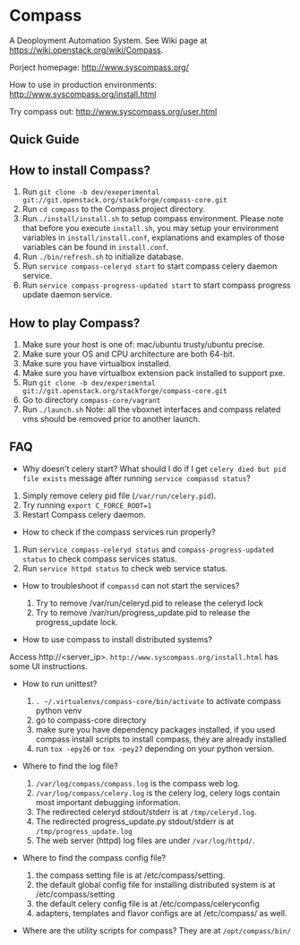 Compass
=======

A Deoployment Automation System. See Wiki page at https://wiki.openstack.org/wiki/Compass.

Porject homepage: http://www.syscompass.org/

How to use in production environments: http://www.syscompass.org/install.html

Try compass out: http://www.syscompass.org/user.html

Quick Guide
-----------

How to install Compass?
-----------------------
 1. Run `git clone -b dev/exeperimental git://git.openstack.org/stackforge/compass-core.git`
 2. Run `cd compass` to the Compass project directory.
 3. Run `./install/install.sh` to setup compass environment. Please note that before you execute `install.sh`, you may setup your environment variables in `install/install.conf`, explanations and examples of those variables can be found in `install.conf`.
 4. Run `./bin/refresh.sh` to initialize database.
 6. Run `service compass-celeryd start` to start compass celery daemon service.
 7. Run `service compass-progress-updated start` to start compass progress update daemon service.

How to play Compass?
--------------------
 1. Make sure your host is one of: mac/ubuntu trusty/ubuntu precise.
 2. Make sure your OS and CPU architecture are both 64-bit.
 3. Make sure you have virtualbox installed.
 4. Make sure you have virtualbox extension pack installed to support pxe.
 5. Run `git clone -b dev/experimental git://git.openstack.org/stackforge/compass-core.git`
 6. Go to directory `compass-core/vagrant`
 7. Run `./launch.sh`
 Note: all the vboxnet interfaces and compass related vms should be removed prior to another launch.

FAQ
---

 * Why doesn't celery start?  What should I do if I get `celery died but pid file exists` message after running `service compassd status`?

  1. Simply remove celery pid file (`/var/run/celery.pid`).
  2. Try running `export C_FORCE_ROOT=1`
  3. Restart Compass celery daemon.

 * How to check if the compass services run properly?
  1. Run `service compass-celeryd status` and `compass-progress-updated status` to check compass services status.
  2. Run `service httpd status` to check web service status.

 * How to troubleshoot if `compassd` can not start the services?
   1. Try to remove /var/run/celeryd.pid to release the celeryd lock
   2. Try to remove /var/run/progress_update.pid to release the progress_update lock.

 * How to use compass to install distributed systems?

  Access http://<server_ip>. `http://www.syscompass.org/install.html` has some UI instructions.

 * How to run unittest?
    1. `. ~/.virtualenvs/compass-core/bin/activate` to activate compass python venv
    2. go to compass-core directory
    3. make sure you have dependency packages installed, if you used compass install scripts to install compass, they are already installed
    4. run `tox -epy26` or `tox -pey27` depending on your python version.

 * Where to find the log file?
   1. `/var/log/compass/compass.log` is the compass web log.
   2. `/var/log/compass/celery.log` is the celery log, celery logs contain most important debugging information.
   3. The redirected celeryd stdout/stderr is at `/tmp/celeryd.log`.
   4. The redirected progress_update.py stdout/stderr is at `/tmp/progress_update.log`
   5. The web server (httpd) log files are under `/var/log/httpd/`.

 * Where to find the compass config file?
   1. the compass setting file is at /etc/compass/setting.
   2. the default global config file for installing distributed system is at /etc/compass/setting
   3. the default celery config file is at /etc/compass/celeryconfig
   4. adapters, templates and flavor configs are at /etc/compass/ as well.


 * Where are the utility scripts for compass?
  They are at `/opt/compass/bin/`

